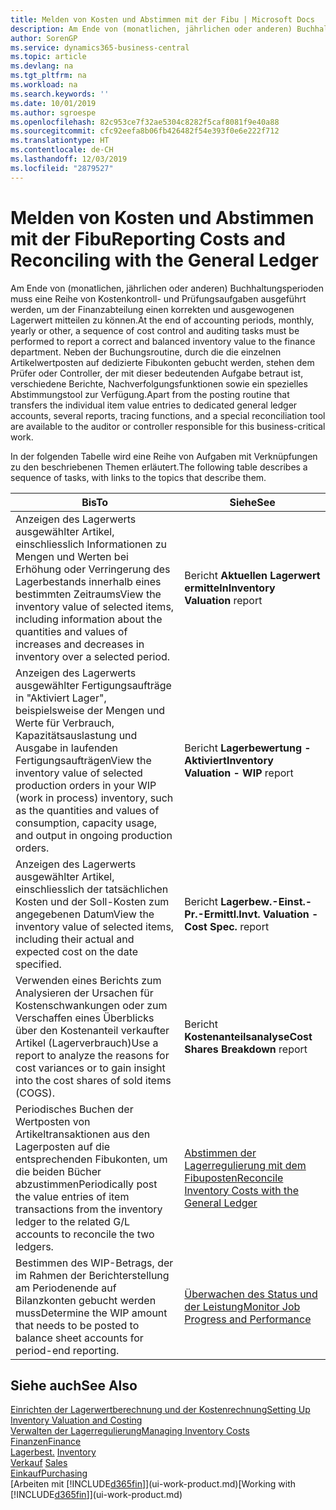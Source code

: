 ```yaml
---
title: Melden von Kosten und Abstimmen mit der Fibu | Microsoft Docs
description: Am Ende von (monatlichen, jährlichen oder anderen) Buchhaltungsperioden muss eine Reihe von Kostenkontroll- und Prüfungsaufgaben ausgeführt werden, um der Finanzabteilung einen korrekten und ausgewogenen Lagerwert mitteilen zu können. Neben der Buchungsroutine, durch die die einzelnen Artikelwertposten auf dedizierte Fibukonten gebucht werden, stehen dem Prüfer oder Controller, der mit dieser bedeutenden Aufgabe betraut ist, verschiedene Berichte, Nachverfolgungsfunktionen sowie ein spezielles Abstimmungstool zur Verfügung.
author: SorenGP
ms.service: dynamics365-business-central
ms.topic: article
ms.devlang: na
ms.tgt_pltfrm: na
ms.workload: na
ms.search.keywords: ''
ms.date: 10/01/2019
ms.author: sgroespe
ms.openlocfilehash: 82c953ce7f32ae5304c8282f5caf8081f9e40a88
ms.sourcegitcommit: cfc92eefa8b06fb426482f54e393f0e6e222f712
ms.translationtype: HT
ms.contentlocale: de-CH
ms.lasthandoff: 12/03/2019
ms.locfileid: "2879527"
---
```

# <a name="reporting-costs-and-reconciling-with-the-general-ledger"></a><span data-ttu-id="b2662-104">Melden von Kosten und Abstimmen mit der Fibu</span><span class="sxs-lookup"><span data-stu-id="b2662-104">Reporting Costs and Reconciling with the General Ledger</span></span>
<span data-ttu-id="b2662-105">Am Ende von (monatlichen, jährlichen oder anderen) Buchhaltungsperioden muss eine Reihe von Kostenkontroll- und Prüfungsaufgaben ausgeführt werden, um der Finanzabteilung einen korrekten und ausgewogenen Lagerwert mitteilen zu können.</span><span class="sxs-lookup"><span data-stu-id="b2662-105">At the end of accounting periods, monthly, yearly or other, a sequence of cost control and auditing tasks must be performed to report a correct and balanced inventory value to the finance department.</span></span> <span data-ttu-id="b2662-106">Neben der Buchungsroutine, durch die die einzelnen Artikelwertposten auf dedizierte Fibukonten gebucht werden, stehen dem Prüfer oder Controller, der mit dieser bedeutenden Aufgabe betraut ist, verschiedene Berichte, Nachverfolgungsfunktionen sowie ein spezielles Abstimmungstool zur Verfügung.</span><span class="sxs-lookup"><span data-stu-id="b2662-106">Apart from the posting routine that transfers the individual item value entries to dedicated general ledger accounts, several reports, tracing functions, and a special reconciliation tool are available to the auditor or controller responsible for this business-critical work.</span></span>  

 <span data-ttu-id="b2662-107">In der folgenden Tabelle wird eine Reihe von Aufgaben mit Verknüpfungen zu den beschriebenen Themen erläutert.</span><span class="sxs-lookup"><span data-stu-id="b2662-107">The following table describes a sequence of tasks, with links to the topics that describe them.</span></span>   

|<span data-ttu-id="b2662-108">**Bis**</span><span class="sxs-lookup"><span data-stu-id="b2662-108">**To**</span></span>|<span data-ttu-id="b2662-109">**Siehe**</span><span class="sxs-lookup"><span data-stu-id="b2662-109">**See**</span></span>|  
|------------|-------------|  
|<span data-ttu-id="b2662-110">Anzeigen des Lagerwerts ausgewählter Artikel, einschliesslich Informationen zu Mengen und Werten bei Erhöhung oder Verringerung des Lagerbestands innerhalb eines bestimmten Zeitraums</span><span class="sxs-lookup"><span data-stu-id="b2662-110">View the inventory value of selected items, including information about the quantities and values of increases and decreases in inventory over a selected period.</span></span>|<span data-ttu-id="b2662-111">Bericht **Aktuellen Lagerwert ermitteln**</span><span class="sxs-lookup"><span data-stu-id="b2662-111">**Inventory Valuation** report</span></span>|  
|<span data-ttu-id="b2662-112">Anzeigen des Lagerwerts ausgewählter Fertigungsaufträge in "Aktiviert Lager", beispielsweise der Mengen und Werte für Verbrauch, Kapazitätsauslastung und Ausgabe in laufenden Fertigungsaufträgen</span><span class="sxs-lookup"><span data-stu-id="b2662-112">View the inventory value of selected production orders in your WIP (work in process) inventory, such as the quantities and values of consumption, capacity usage, and output in ongoing production orders.</span></span>|<span data-ttu-id="b2662-113">Bericht **Lagerbewertung - Aktiviert**</span><span class="sxs-lookup"><span data-stu-id="b2662-113">**Inventory Valuation - WIP** report</span></span>|  
|<span data-ttu-id="b2662-114">Anzeigen des Lagerwerts ausgewählter Artikel, einschliesslich der tatsächlichen Kosten und der Soll-Kosten zum angegebenen Datum</span><span class="sxs-lookup"><span data-stu-id="b2662-114">View the inventory value of selected items, including their actual and expected cost on the date specified.</span></span>|<span data-ttu-id="b2662-115">Bericht **Lagerbew.-Einst.-Pr.-Ermittl.**</span><span class="sxs-lookup"><span data-stu-id="b2662-115">**Invt. Valuation - Cost Spec.** report</span></span>|  
|<span data-ttu-id="b2662-116">Verwenden eines Berichts zum Analysieren der Ursachen für Kostenschwankungen oder zum Verschaffen eines Überblicks über den Kostenanteil verkaufter Artikel (Lagerverbrauch)</span><span class="sxs-lookup"><span data-stu-id="b2662-116">Use a report to analyze the reasons for cost variances or to gain insight into the cost shares of sold items (COGS).</span></span>|<span data-ttu-id="b2662-117">Bericht **Kostenanteilsanalyse**</span><span class="sxs-lookup"><span data-stu-id="b2662-117">**Cost Shares Breakdown** report</span></span>|  
|<span data-ttu-id="b2662-118">Periodisches Buchen der Wertposten von Artikeltransaktionen aus den Lagerposten auf die entsprechenden Fibukonten, um die beiden Bücher abzustimmen</span><span class="sxs-lookup"><span data-stu-id="b2662-118">Periodically post the value entries of item transactions from the inventory ledger to the related G/L accounts to reconcile the two ledgers.</span></span>|[<span data-ttu-id="b2662-119">Abstimmen der Lagerregulierung mit dem Fibuposten</span><span class="sxs-lookup"><span data-stu-id="b2662-119">Reconcile Inventory Costs with the General Ledger</span></span>](finance-how-to-post-inventory-costs-to-the-general-ledger.md)|  
|<span data-ttu-id="b2662-120">Bestimmen des WIP-Betrags, der im Rahmen der Berichterstellung am Periodenende auf Bilanzkonten gebucht werden muss</span><span class="sxs-lookup"><span data-stu-id="b2662-120">Determine the WIP amount that needs to be posted to balance sheet accounts for period-end reporting.</span></span>|[<span data-ttu-id="b2662-121">Überwachen des Status und der Leistung</span><span class="sxs-lookup"><span data-stu-id="b2662-121">Monitor Job Progress and Performance</span></span>](projects-how-monitor-progress-performance.md)|

## <a name="see-also"></a><span data-ttu-id="b2662-122">Siehe auch</span><span class="sxs-lookup"><span data-stu-id="b2662-122">See Also</span></span>  
[<span data-ttu-id="b2662-123">Einrichten der Lagerwertberechnung und der Kostenrechnung</span><span class="sxs-lookup"><span data-stu-id="b2662-123">Setting Up Inventory Valuation and Costing</span></span>](finance-set-up-inventory-valuation-and-costing.md)  
[<span data-ttu-id="b2662-124">Verwalten der Lagerregulierung</span><span class="sxs-lookup"><span data-stu-id="b2662-124">Managing Inventory Costs</span></span>](finance-manage-inventory-costs.md)  
[<span data-ttu-id="b2662-125">Finanzen</span><span class="sxs-lookup"><span data-stu-id="b2662-125">Finance</span></span>](finance.md)  
<span data-ttu-id="b2662-126">[Lagerbest.](inventory-manage-inventory.md) </span><span class="sxs-lookup"><span data-stu-id="b2662-126">[Inventory](inventory-manage-inventory.md) </span></span>  
<span data-ttu-id="b2662-127">[Verkauf](sales-manage-sales.md) </span><span class="sxs-lookup"><span data-stu-id="b2662-127">[Sales](sales-manage-sales.md) </span></span>  
[<span data-ttu-id="b2662-128">Einkauf</span><span class="sxs-lookup"><span data-stu-id="b2662-128">Purchasing</span></span>](purchasing-manage-purchasing.md)  
<span data-ttu-id="b2662-129">[Arbeiten mit [!INCLUDE[d365fin](includes/d365fin_md.md)]](ui-work-product.md)</span><span class="sxs-lookup"><span data-stu-id="b2662-129">[Working with [!INCLUDE[d365fin](includes/d365fin_md.md)]](ui-work-product.md)</span></span>
